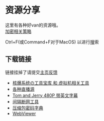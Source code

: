 # 资源分享
这里有各种好van的资源哦。<br>
[加密相关策略](https://kdxiaoyi.github.io/resource-share/sharing/boom-system#%E5%85%B3%E4%BA%8E%E5%8A%A0%E5%AF%86%E7%AD%96%E7%95%A5)

Ctrl+F(或Command+F对于MacOS) 以进行[搜](/search.html)索

## 下载链接
链接挂掉了请提交[主页反馈](//github.com/kdXiaoyi/kdxiaoyi.github.io/issues/new/choose)
* [核爆系统の工具宝库 和 虚拟机相关工具](./sharing/boom-system)
* [各种直播源](./sharing/live-video)
* [Tom and Jerry 480P 带英文字幕](/resource-share/sharing/tom-and-jerry)
* [间隔断网工具](./sharing/stop-internet)
* [压缩包密码字典](https://kdx233.github.io/Passwords/)
* [WebViewer](/Project/WebViewer/)

<!-- * [数学工具箱](/blogs/2022/5) -->